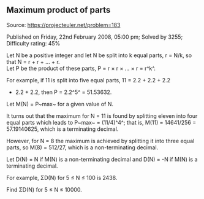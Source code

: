Maximum product of parts
------------------------

Source: https://projecteuler.net/problem=183

Published on Friday, 22nd February 2008, 05:00 pm; Solved by 3255;
Difficulty rating: 45%

Let N be a positive integer and let N be split into k equal parts, r =
N/k, so that N = r + r + ... + r.\
 Let P be the product of these parts, P = r × r × ... × r = r^k^.

For example, if 11 is split into five equal parts, 11 = 2.2 + 2.2 + 2.2
+ 2.2 + 2.2, then P = 2.2^5^ = 51.53632.

Let M(N) = P~max~ for a given value of N.

It turns out that the maximum for N = 11 is found by splitting eleven
into four equal parts which leads to P~max~ = (11/4)^4^; that is, M(11)
= 14641/256 = 57.19140625, which is a terminating decimal.

However, for N = 8 the maximum is achieved by splitting it into three
equal parts, so M(8) = 512/27, which is a non-terminating decimal.

Let D(N) = N if M(N) is a non-terminating decimal and D(N) = -N if M(N)
is a terminating decimal.

For example, ΣD(N) for 5 ≤ N ≤ 100 is 2438.

Find ΣD(N) for 5 ≤ N ≤ 10000.
